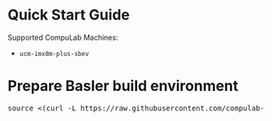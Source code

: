 # Quick Start Guide

Supported CompuLab Machines:
* `ucm-imx8m-plus-sbev`

# Prepare Basler build environment
<pre>
source <(curl -L https://raw.githubusercontent.com/compulab-yokneam/meta-basler-compulab/master/tools/run.me)
</pre>
